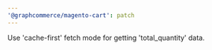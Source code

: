 ```yaml
---
'@graphcommerce/magento-cart': patch
---
```


Use 'cache-first' fetch mode for getting 'total_quantity' data.
